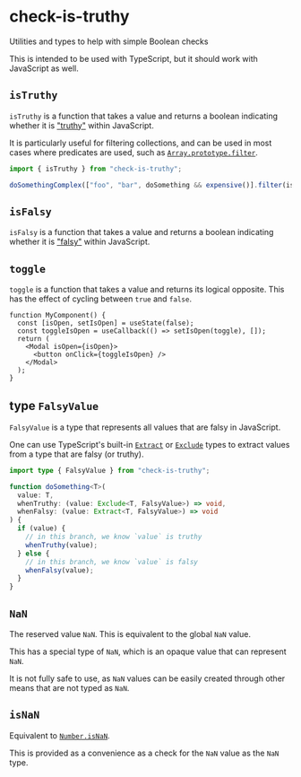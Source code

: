 # check-is-truthy

Utilities and types to help with simple Boolean checks

This is intended to be used with TypeScript, but it should work with JavaScript
as well.

## `isTruthy`

`isTruthy` is a function that takes a value and returns a boolean indicating
whether it is
["truthy"](https://developer.mozilla.org/en-US/docs/Glossary/Truthy) within
JavaScript.

It is particularly useful for filtering collections, and can be used in most cases
where predicates are used, such as
[`Array.prototype.filter`](https://developer.mozilla.org/en-US/docs/Web/JavaScript/Reference/Global_Objects/Array/filter).

```ts
import { isTruthy } from "check-is-truthy";

doSomethingComplex(["foo", "bar", doSomething && expensive()].filter(isTruthy));
```

## `isFalsy`

`isFalsy` is a function that takes a value and returns a boolean indicating
whether it is ["falsy"](https://developer.mozilla.org/en-US/docs/Glossary/Falsy)
within JavaScript.

## `toggle`

`toggle` is a function that takes a value and returns its logical opposite. This has the effect of cycling between `true` and `false`.

```tsx
function MyComponent() {
  const [isOpen, setIsOpen] = useState(false);
  const toggleIsOpen = useCallback(() => setIsOpen(toggle), []);
  return (
    <Modal isOpen={isOpen}>
      <button onClick={toggleIsOpen} />
    </Modal>
  );
}
```

## type `FalsyValue`

`FalsyValue` is a type that represents all values that are falsy in JavaScript.

One can use TypeScript's built-in
[`Extract`](https://www.typescriptlang.org/docs/handbook/utility-types.html#extracttype-union)
or
[`Exclude`](https://www.typescriptlang.org/docs/handbook/utility-types.html#excludeuniontype-excludedmembers)
types to extract values from a type that are falsy (or truthy).

```ts
import type { FalsyValue } from "check-is-truthy";

function doSomething<T>(
  value: T,
  whenTruthy: (value: Exclude<T, FalsyValue>) => void,
  whenFalsy: (value: Extract<T, FalsyValue>) => void
) {
  if (value) {
    // in this branch, we know `value` is truthy
    whenTruthy(value);
  } else {
    // in this branch, we know `value` is falsy
    whenFalsy(value);
  }
}
```

## `NaN`

The reserved value `NaN`. This is equivalent to the global `NaN` value.

This has a special type of `NaN`, which is an opaque value that can represent
`NaN`.

It is not fully safe to use, as `NaN` values can be easily created through other
means that are not typed as `NaN`.

## `isNaN`

Equivalent to
[`Number.isNaN`](https://developer.mozilla.org/en-US/docs/Web/JavaScript/Reference/Global_Objects/Number/isNaN).

This is provided as a convenience as a check for the `NaN` value as the `NaN`
type.
